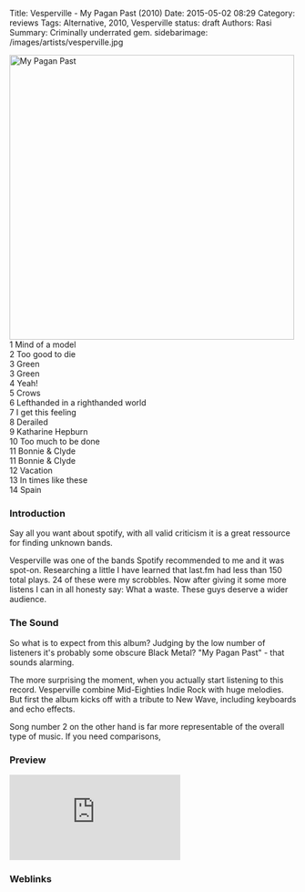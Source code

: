 Title: Vesperville - My Pagan Past (2010)
Date: 2015-05-02 08:29
Category: reviews
Tags: Alternative, 2010, Vesperville
status: draft
Authors: Rasi
Summary: Criminally underrated gem.
sidebarimage: /images/artists/vesperville.jpg

<div id="covertracks">
    <div id="cover">
<img src="/images/covers/cover-my-pagan-past.jpg" width=500 alt="My Pagan Past">
    </div>
    <div id="tracklist">
1 Mind of a model<br />
2 Too good to die<br />
3 Green<br />
3 Green<br />
4 Yeah!<br />
5 Crows<br />
6 Lefthanded in a righthanded world<br />
7 I get this feeling<br />
8 Derailed<br />
9 Katharine Hepburn<br />
10 Too much to be done<br />
11 Bonnie & Clyde<br />
11 Bonnie & Clyde<br />
12 Vacation<br />
13 In times like these<br />
14 Spain<br />
    </div>
</div>

### Introduction
Say all you want about spotify, with all valid criticism it is a great ressource
for finding unknown bands.

Vesperville was one of the bands Spotify recommended to me and it was spot-on.
Researching a little I have learned that last.fm had less than 150 total plays.
24 of these were my scrobbles.
Now after giving it some more listens I can in all honesty say: What a waste.
These guys deserve a wider audience.

### The Sound
So what is to expect from this album? Judging by the low number of listeners it's probably
some obscure Black Metal? "My Pagan Past" - that sounds alarming.

The more surprising the moment, when you actually start listening to this record.
Vesperville combine Mid-Eighties Indie Rock with huge melodies.
But first the album kicks off with a tribute to New Wave, including keyboards and echo effects.

Song number 2 on the other hand is far more representable of the overall type of music.
If you need comparisons,

### Preview
<iframe src=https://embed.spotify.com/?uri=SPOTIFY_URI frameborder=0 allowtransparency=true></iframe>

### Weblinks
